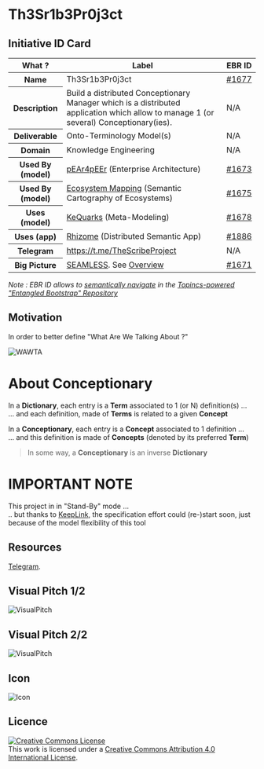 Th3Sr1b3Pr0j3ct
==

Initiative ID Card
-
<table>
    <thead>
        <tr>
            <th>What ?</th>
            <th>Label</th>
            <th>EBR ID</th>
        </tr>
    </thead>
    <tbody>
        <tr>
            <th>Name</th>
            <td>Th3Sr1b3Pr0j3ct</td>
            <td><a href="https://www.topincs.com/EntangledBootstrap/1677">#1677</a></td>
        </tr>
        <tr>
            <th>Description</th>
            <td>Build a distributed Conceptionary Manager which is a distributed application which allow to manage 1 (or several) Conceptionary(ies).</td>
            <td>N/A</td>
        </tr>
        <tr>
            <th>Deliverable</th>
            <td>Onto-Terminology Model(s)</td>
            <td>N/A</td>
        </tr>
        <tr>
            <th>Domain</th>
            <td>Knowledge Engineering</td>
            <td>N/A</td>
        </tr>
        <tr>
            <th>Used By (model)</th>
            <td><a href="https://github.com/iPlumb3r/pEAr4pEEr">pEAr4pEEr</a> (Enterprise Architecture)</td>
            <td><a href="https://www.topincs.com/EntangledBootstrap/1673">#1673</a></td>
        </tr>
        <tr>
            <th>Used By (model)</th>
            <td><a href="https://github.com/iPlumb3r/EcosystemMapping">Ecosystem Mapping</a> (Semantic Cartography of Ecosystems)</td>
            <td><a href="https://www.topincs.com/EntangledBootstrap/1675">#1675</a></td>
        </tr>
        <tr>
            <th>Uses (model)</th>
            <td><a href="https://github.com/iPlumb3r/KeQuarks">KeQuarks</a> (Meta-Modeling)</td>
            <td><a href="https://www.topincs.com/EntangledBootstrap/1678">#1678</a></td>
        </tr>
        <tr>
            <th>Uses (app)</th>
            <td><a href="https://github.com/iPlumb3r/Rhizome">Rhizome</a> (Distributed Semantic App)</td>
            <td><a href="https://www.topincs.com/EntangledBootstrap/1886">#1886</a></td>
        </tr>
        <tr>
            <th>Telegram</th>
            <td><a href="https://t.me/TheScribeProject">https://t.me/TheScribeProject</a></td>
            <td>N/A</td>
        </tr>
        <tr>
            <th>Big Picture</th>
            <td><a href="https://github.com/iPlumb3r/BigPicture">SEAMLESS</a>. See <a href="http://hubject.net/iPlumb3r/GitHub/BigPicture.html">Overview</a></td>
            <td><a href="https://www.topincs.com/EntangledBootstrap/1671">#1671</a></td>
        </tr>
    </tbody>
</table>

_Note : EBR ID allows to <a href="https://github.com/iPlumb3r/BigPicture/blob/master/HowTo/Navigate_EN.md">semantically navigate</a> in the <a href="https://www.topincs.com/EntangledBootstrap/">Topincs-powered "Entangled Bootstrap" Repository</a>_


Motivation
-
In order to better define "What Are We Talking About ?"

![WAWTA](https://github.com/iPlumb3r/Th3Sr1b3Pr0j3ct/blob/master/images/WhatAreWeTalkingAbout.png)

About Conceptionary
==
In a __Dictionary__, each entry is a __Term__ associated to 1 (or N) definition(s) …   
… and each definition, made of __Terms__ is related to a given __Concept__ 

In a __Conceptionary__, each entry is a __Concept__ associated to 1 definition …   
… and this definition is made of __Concepts__ (denoted by its preferred __Term__)

> In some way, a __Conceptionary__ is an inverse __Dictionary__

IMPORTANT NOTE
==
This project in in "Stand-By" mode ...   
.. but thanks to <a href="https://github.com/iPlumb3r/KeepLink">KeepLink</a>, the specification effort could (re-)start soon, just because of the model flexibility of this tool

Resources
-
<a href="https://t.me/TheScribeProject">Telegram</a>.  

Visual Pitch 1/2
-
![VisualPitch](https://github.com/iPlumb3r/Th3Sr1b3Pr0j3ct/blob/master/images/VisualPitch_1.png)

Visual Pitch 2/2
-
![VisualPitch](https://github.com/iPlumb3r/Th3Sr1b3Pr0j3ct/blob/master/images/VisualPitch_2.png)

Icon
-
![Icon](https://github.com/iPlumb3r/Th3Sr1b3Pr0j3ct/blob/master/images/icon%40Th3Sr1b3Pr0j3ct.jpg)

Licence 
-
<a rel="license" href="http://creativecommons.org/licenses/by/4.0/"><img alt="Creative Commons License" style="border-width:0" src="https://i.creativecommons.org/l/by/4.0/88x31.png" /></a><br />This work is licensed under a <a rel="license" href="http://creativecommons.org/licenses/by/4.0/">Creative Commons Attribution 4.0 International License</a>.
